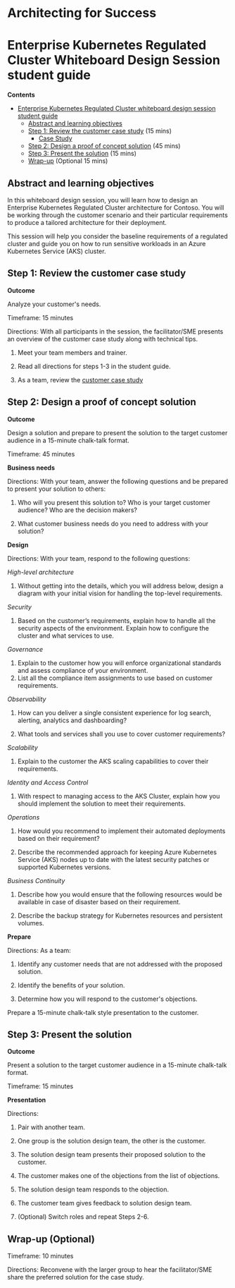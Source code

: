 # Architecting for Success

# Enterprise Kubernetes Regulated Cluster Whiteboard Design Session student guide

**Contents**

<!-- TOC -->

- [Enterprise Kubernetes Regulated Cluster whiteboard design session student guide](#\insert-workshop-name-here\-whiteboard-design-session-student-guide)
  - [Abstract and learning objectives](#abstract-and-learning-objectives)
  - [Step 1: Review the customer case study](#step-1-review-the-customer-case-study) (15 mins)
    - [Case Study](./CaseStudy.md)
  - [Step 2: Design a proof of concept solution](#step-2-design-a-proof-of-concept-solution) (45 mins)
  - [Step 3: Present the solution](#step-3-present-the-solution)  (15 mins)
  - [Wrap-up](#wrap-up) (Optional 15 mins)  

<!-- /TOC -->

## Abstract and learning objectives

In this whiteboard design session, you will learn how to design an Enterprise Kubernetes Regulated Cluster architecture for Contoso. You will be working through the customer scenario and their particular requirements to produce a tailored architecture for their deployment.

This session will help you consider the baseline requirements of a regulated cluster and guide you on how to run sensitive workloads in an Azure Kubernetes Service (AKS) cluster.

## Step 1: Review the customer case study

**Outcome**

Analyze your customer's needs.

Timeframe: 15 minutes

Directions: With all participants in the session, the facilitator/SME presents an overview of the customer case study along with technical tips.

1. Meet your team members and trainer.

2. Read all directions for steps 1-3 in the student guide.

3. As a team, review the [customer case study](./CaseStudy.md)

## Step 2: Design a proof of concept solution

**Outcome**

Design a solution and prepare to present the solution to the target customer audience in a 15-minute chalk-talk format.

Timeframe: 45 minutes

**Business needs**

Directions: With your team, answer the following questions and be prepared to present your solution to others:

1. Who will you present this solution to? Who is your target customer audience? Who are the decision makers?

2. What customer business needs do you need to address with your solution?

**Design**

Directions: With your team, respond to the following questions:

_High-level architecture_

1. Without getting into the details, which you will address below, design a diagram with your initial vision for handling the top-level requirements.

_Security_

1. Based on the customer’s requirements, explain how to handle all the security aspects of the environment. Explain how to configure the cluster and what services to use.

_Governance_

1. Explain to the customer how you will enforce organizational standards and  assess compliance of your environment.
2. List all the compliance item assignments to use based on customer requirements.

_Observability_

1. How can you deliver a single consistent experience for log search, alerting, analytics and dashboarding?

2. What tools and services shall you use to cover customer requirements?

_Scalability_

1. Explain to the customer the AKS scaling capabilities to cover their requirements.

_Identity and Access Control_

1. With respect to managing access to the AKS Cluster, explain how you should implement the solution to meet their requirements.

_Operations_

1. How would you recommend to implement their automated deployments based on their requirement?

2. Describe the recommended approach for keeping Azure Kubernetes Service (AKS) nodes up to date with the latest security patches or supported Kubernetes versions.

_Business Continuity_

1. Describe how you would ensure that the following resources would be available in case of disaster based on their requirement.

2. Describe the backup strategy for Kubernetes resources and persistent volumes.

**Prepare**

Directions: As a team:

1. Identify any customer needs that are not addressed with the proposed solution.

2. Identify the benefits of your solution.

3. Determine how you will respond to the customer's objections.

Prepare a 15-minute chalk-talk style presentation to the customer.

## Step 3: Present the solution

**Outcome**

Present a solution to the target customer audience in a 15-minute chalk-talk format.

Timeframe: 15 minutes

**Presentation**

Directions:

1. Pair with another team.

2. One group is the solution design team, the other is the customer.

3. The solution design team presents their proposed solution to the customer.

4. The customer makes one of the objections from the list of objections.

5. The solution design team responds to the objection.

6. The customer team gives feedback to solution design team.

7. (Optional) Switch roles and repeat Steps 2-6.

## Wrap-up (Optional)

Timeframe: 10 minutes

Directions: Reconvene with the larger group to hear the facilitator/SME share the preferred solution for the case study.